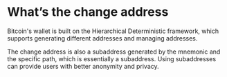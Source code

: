 # What’s the change address

Bitcoin's wallet is built on the Hierarchical Deterministic framework, which supports generating different addresses and managing addresses.

The change address is also a subaddress generated by the mnemonic and the specific path, which is essentially a subaddress. Using subaddresses can provide users with better anonymity and privacy.

